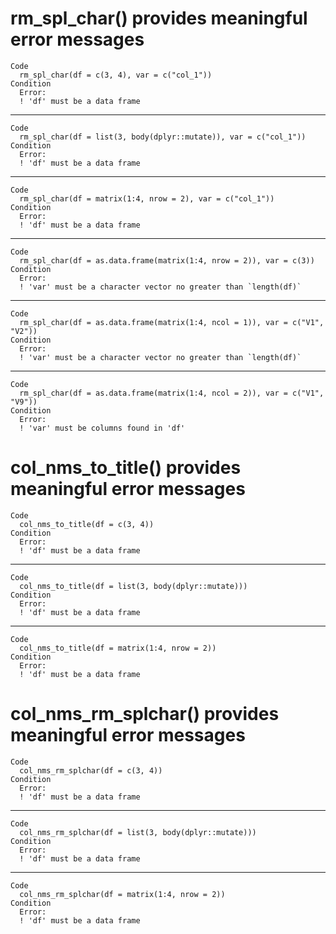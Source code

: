 # rm_spl_char() provides meaningful error messages

    Code
      rm_spl_char(df = c(3, 4), var = c("col_1"))
    Condition
      Error:
      ! 'df' must be a data frame

---

    Code
      rm_spl_char(df = list(3, body(dplyr::mutate)), var = c("col_1"))
    Condition
      Error:
      ! 'df' must be a data frame

---

    Code
      rm_spl_char(df = matrix(1:4, nrow = 2), var = c("col_1"))
    Condition
      Error:
      ! 'df' must be a data frame

---

    Code
      rm_spl_char(df = as.data.frame(matrix(1:4, nrow = 2)), var = c(3))
    Condition
      Error:
      ! 'var' must be a character vector no greater than `length(df)`

---

    Code
      rm_spl_char(df = as.data.frame(matrix(1:4, ncol = 1)), var = c("V1", "V2"))
    Condition
      Error:
      ! 'var' must be a character vector no greater than `length(df)`

---

    Code
      rm_spl_char(df = as.data.frame(matrix(1:4, ncol = 2)), var = c("V1", "V9"))
    Condition
      Error:
      ! 'var' must be columns found in 'df'

# col_nms_to_title() provides meaningful error messages

    Code
      col_nms_to_title(df = c(3, 4))
    Condition
      Error:
      ! 'df' must be a data frame

---

    Code
      col_nms_to_title(df = list(3, body(dplyr::mutate)))
    Condition
      Error:
      ! 'df' must be a data frame

---

    Code
      col_nms_to_title(df = matrix(1:4, nrow = 2))
    Condition
      Error:
      ! 'df' must be a data frame

# col_nms_rm_splchar() provides meaningful error messages

    Code
      col_nms_rm_splchar(df = c(3, 4))
    Condition
      Error:
      ! 'df' must be a data frame

---

    Code
      col_nms_rm_splchar(df = list(3, body(dplyr::mutate)))
    Condition
      Error:
      ! 'df' must be a data frame

---

    Code
      col_nms_rm_splchar(df = matrix(1:4, nrow = 2))
    Condition
      Error:
      ! 'df' must be a data frame

